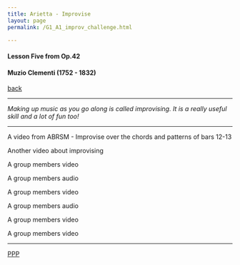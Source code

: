 ```yaml
---
title: Arietta - Improvise
layout: page
permalink: /G1_A1_improv_challenge.html

---
```



#### Lesson Five from Op.42

#### Muzio Clementi (1752 - 1832)

[back](G1_A1_pathway2)

***

*Making up music as you go along is called improvising. It is a really useful skill and a lot of fun too!*

***

A video from ABRSM - Improvise over the chords and patterns of bars 12-13

Another video about improvising 

A group members video

A group members audio

A group members video

A group members audio

A group members video

A group members video

***

[PPP](https://itunes.apple.com/gb/app/abrsm-piano-practice-partner/id891238739?mt=8>)



